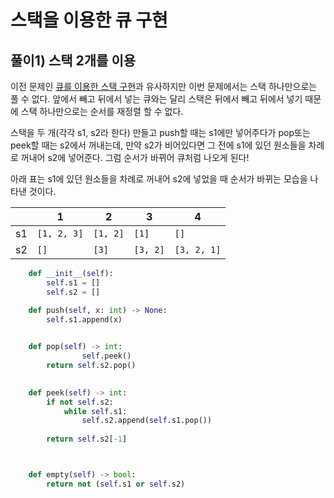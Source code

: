 # 스택을 이용한 큐 구현

## 풀이1) 스택 2개를 이용

이전 문제인 [큐를 이용한 스택 구현](../16/README.md)과 유사하지만 이번 문제에서는 스택 하나만으로는 풀 수 없다. 앞에서 빼고 뒤에서 넣는 큐와는 달리 스택은 뒤에서 빼고 뒤에서 넣기 때문에 스택 하나만으로는 순서를 재정렬 할 수 없다.

스택을 두 개(각각 s1, s2라 한다) 만들고 push할 때는 s1에만 넣어주다가 pop또는 peek할 때는 s2에서 꺼내는데, 만약 s2가 비어있다면 그 전에 s1에 있던 원소들을 차례로 꺼내어 s2에 넣어준다. 그럼 순서가 바뀌어 큐처럼 나오게 된다!

아래 표는 s1에 있던 원소들을 차례로 꺼내어 s2에 넣었을 때 순서가 바뀌는 모습을 나타낸 것이다.

|      | 1           | 2        | 3        | 4           |
| ---- | ----------- | -------- | -------- | ----------- |
| s1   | `[1, 2, 3]` | `[1, 2]` | `[1]`    | `[]`        |
| s2   | `[]`        | `[3]`    | `[3, 2]` | `[3, 2, 1]` |



```python
    def __init__(self):
        self.s1 = []
        self.s2 = []

    def push(self, x: int) -> None:
        self.s1.append(x)
        

    def pop(self) -> int:
				self.peek()
        return self.s2.pop()
        

    def peek(self) -> int:
        if not self.s2:
            while self.s1:
                self.s2.append(self.s1.pop())
            
        return self.s2[-1]



    def empty(self) -> bool:
        return not (self.s1 or self.s2)


```

